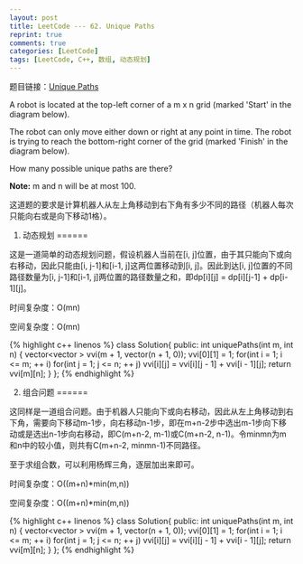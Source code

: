 ```yaml
---
layout: post
title: LeetCode --- 62. Unique Paths
reprint: true
comments: true
categories: [LeetCode]
tags: [LeetCode, C++, 数组, 动态规划]
---
```



题目链接：[Unique Paths](https://oj.leetcode.com/problems/unique-paths/ ) 

A robot is located at the top-left corner of a m x n grid (marked 'Start' in the diagram below). 

The robot can only move either down or right at any point in time. The robot is trying to reach the bottom-right corner of the grid (marked 'Finish' in the diagram below). 

How many possible unique paths are there? 

**Note:** m and n will be at most 100.

这道题的要求是计算机器人从左上角移动到右下角有多少不同的路径（机器人每次只能向右或是向下移动1格）。

1. 动态规划
======

这是一道简单的动态规划问题，假设机器人当前在[i, j]位置，由于其只能向下或向右移动，因此只能由[i, j-1]和[i-1, j]这两位置移动到[i, j]。因此到达[i, j]位置的不同路径数量为[i, j-1]和[i-1, j]两位置的路径数量之和，即dp[i][j] = dp[i][j-1] + dp[i-1][j]。

时间复杂度：O(mn)

空间复杂度：O(mn)

{% highlight c++ linenos %}
class Solution{
public:
    int uniquePaths(int m, int n)
    {
        vector<vector<int> > vvi(m + 1, vector<int>(n + 1, 0));
        vvi[0][1] = 1;
        for(int i = 1; i <= m; ++ i)
            for(int j = 1; j <= n; ++ j)
                vvi[i][j] = vvi[i][j - 1] + vvi[i - 1][j];
        return vvi[m][n];
    }
};
{% endhighlight %}

2. 组合问题
======

这同样是一道组合问题。由于机器人只能向下或向右移动，因此从左上角移动到右下角，需要向下移动m-1步，向右移动n-1步，即在m+n-2步中选出m-1步向下移动或是选出n-1步向右移动，即C(m+n-2, m-1)或C(m+n-2, n-1)。令minmn为m和n中的较小值，则共有C(m+n-2, minmn-1)不同路径。

至于求组合数，可以利用杨辉三角，逐层加出来即可。

时间复杂度：O((m+n)*min(m,n))

空间复杂度：O((m+n)*min(m,n))

{% highlight c++ linenos %}
class Solution{
public:
    int uniquePaths(int m, int n)
    {
        vector<vector<int> > vvi(m + 1, vector<int>(n + 1, 0));
        vvi[0][1] = 1;
        for(int i = 1; i <= m; ++ i)
            for(int j = 1; j <= n; ++ j)
                vvi[i][j] = vvi[i][j - 1] + vvi[i - 1][j];
        return vvi[m][n];
    }
};
{% endhighlight %}
